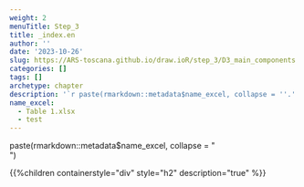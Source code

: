 ```yaml
---
weight: 2
menuTitle: Step_3
title: _index.en
author: ''
date: '2023-10-26'
slug: https://ARS-toscana.github.io/draw.ioR/step_3/D3_main_components
categories: []
tags: []
archetype: chapter
description: '`r paste(rmarkdown::metadata$name_excel, collapse = ''.'')`'
name_excel:
  - Table 1.xlsx
  - test
---
```


paste(rmarkdown::metadata$name_excel, collapse = "<br>")

{{%children containerstyle="div" style="h2" description="true" %}}

